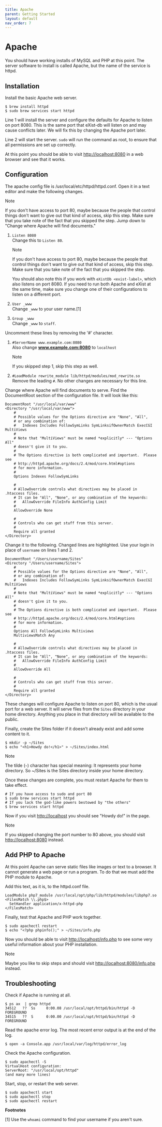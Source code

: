 ```yaml
---
title: Apache
parent: Getting Started
layout: default
nav_order: 7
---
```


# Apache

You should have working installs of MySQL and PHP at this point. The
server software to install is called Apache, but the name of the service
is httpd.

## Installation

Install the basic Apache web server.

``` console
$ brew install httpd
$ sudo brew services start httpd
```

Line 1 will install the server and configure the defaults for Apache to
listen on port 8080. This is the same port that eXist-db will listen on
and may cause conflicts later. We will fix this by changing the Apache
port later.

Line 2 will start the server. `sudo` will run the command as root, to
ensure that all permissions are set up correctly.

At this point you should be able to visit <http://localhost:8080> in a
web browser and see that it works.

## Configuration

The apache config file is /usr/local/etc/httpd/httpd.conf. Open it in a
text editor and make the following changes.

<div class="note">

<div class="title">

Note

</div>

If you don't have access to port 80, maybe because the people that
control things don't want to give out that kind of access, skip this
step. Make sure that you take note of the fact that you skipped the
step. Jump down to "Change where Apache will find documents."

</div>

1.  `Listen 8080`  
    Change this to `Listen 80`.

    <div class="note">

    <div class="title">

    Note

    </div>

    If you don't have access to port 80, maybe because the people that
    control things don't want to give out that kind of access, skip this
    step. Make sure that you take note of the fact that you skipped the
    step.

    You should also note this if you work with `eXistDb <exist-label>`,
    which also listens on port 8080. If you need to run both Apache and
    eXist at the same time, make sure you change one of their
    configurations to listen on a different port.

    </div>

2.  `User _www`  
    Change `_www` to your user name.[1]

3.  `Group _www`  
    Change `_www` to `staff`.

Uncomment these lines by removing the '#' character.

1.  `#ServerName www.example.com:8080`  
    Also change **www.example.com:8080** to `localhost`

    <div class="note">

    <div class="title">

    Note

    </div>

    If you skipped step 1, skip this step as well.

    </div>

2.  `#LoadModule rewrite_module lib/httpd/modules/mod_rewrite.so`  
    Remove the leading `#`. No other changes are necessary for this
    line.

Change where Apache will find documents to serve. Find the DocumentRoot
section of the configuration file. It will look like this:

``` apacheconf
DocumentRoot "/usr/local/var/www"
<Directory "/usr/local/var/www">
    #
    # Possible values for the Options directive are "None", "All",
    # or any combination of:
    #   Indexes Includes FollowSymLinks SymLinksifOwnerMatch ExecCGI MultiViews
    #
    # Note that "MultiViews" must be named *explicitly* --- "Options All"
    # doesn't give it to you.
    #
    # The Options directive is both complicated and important.  Please see
    # http://httpd.apache.org/docs/2.4/mod/core.html#options
    # for more information.
    #
    Options Indexes FollowSymLinks

    #
    # AllowOverride controls what directives may be placed in .htaccess files.
    # It can be "All", "None", or any combination of the keywords:
    #   AllowOverride FileInfo AuthConfig Limit
    #
    AllowOverride None

    #
    # Controls who can get stuff from this server.
    #
    Require all granted
</Directory>
```

Change it to the following. Changed lines are highlighted. Use your
login in place of `username` on lines 1 and 2.

``` apacheconf
DocumentRoot "/Users/username/Sites"
<Directory "/Users/username/Sites">
    #
    # Possible values for the Options directive are "None", "All",
    # or any combination of:
    #   Indexes Includes FollowSymLinks SymLinksifOwnerMatch ExecCGI MultiViews
    #
    # Note that "MultiViews" must be named *explicitly* --- "Options All"
    # doesn't give it to you.
    #
    # The Options directive is both complicated and important.  Please see
    # http://httpd.apache.org/docs/2.4/mod/core.html#options
    # for more information.
    #
    Options All FollowSymLinks Multiviews
    MultiviewsMatch Any

    #
    # AllowOverride controls what directives may be placed in .htaccess files.
    # It can be "All", "None", or any combination of the keywords:
    #   AllowOverride FileInfo AuthConfig Limit
    #
    AllowOverride All

    #
    # Controls who can get stuff from this server.
    #
    Require all granted
</Directory>
```

These changes will configure Apache to listen on port 80, which is the
usual port for a web server. It will serve files from the `Sites`
directory in your home directory. Anything you place in that directory
will be available to the public.

Finally, create the Sites folder if it doesn't already exist and add
some content to it.

``` console
$ mkdir -p ~/Sites
$ echo "<h1>Howdy do!</h1>" > ~/Sites/index.html
```

<div class="note">

<div class="title">

Note

</div>

The tilde (`~`) character has special meaning: It represents your home
directory. So \~/Sites is the Sites directory inside your home
directory.

</div>

Once these changes are complete, you must restart Apache for them to
take effect.

``` console
# If you have access to sudo and port 80
$ sudo brew services start httpd
# If you lack the god-like powers bestowed by "the others"
$ brew services start httpd
```

Now if you visit <http://localhost> you should see "Howdy do!" in the
page.

<div class="note">

<div class="title">

Note

</div>

If you skipped changing the port number to 80 above, you should visit
<http://localhost:8080> instead.

</div>

## Add PHP to Apache

At this point Apache can serve static files like images or text to a
browser. It cannot generate a web page or run a program. To do that we
must add the PHP module to Apache.

Add this text, as it is, to the httpd.conf file.

``` apacheconf
LoadModule php7_module /usr/local/opt/php/lib/httpd/modules/libphp7.so
<FilesMatch \\.php$>
  SetHandler application/x-httpd-php
</FilesMatch>
```

Finally, test that Apache and PHP work together.

``` console
$ sudo apachectl restart
$ echo "<?php phpinfo();" > ~/Sites/info.php
```

Now you should be able to visit <http://localhost/info.php> to see some
very useful information about your PHP installation.

<div class="note">

<div class="title">

Note

</div>

Maybe you like to skip steps and should visit
<http://localhost:8080/info.php> instead.

</div>

## Troubleshooting

Check if Apache is running at all.

``` console
$ ps ax  | grep httpd
34512   ??  Ss     0:00.08 /usr/local/opt/httpd/bin/httpd -D FOREGROUND
34515   ??  S      0:00.00 /usr/local/opt/httpd/bin/httpd -D FOREGROUND
```

Read the apache error log. The most recent error output is at the end of
the log.

``` console
$ open -a Console.app /usr/local/var/log/httpd/error_log
```

Check the Apache configuration.

``` console
$ sudo apachectl -S
VirtualHost configuration:
ServerRoot: "/usr/local/opt/httpd"
(and many more lines)
```

Start, stop, or restart the web server.

``` console
$ sudo apachectl start
$ sudo apachectl stop
$ sudo apachectl restart
```

**Footnotes**

[1] Use the `whoami` command to find your username if you aren't sure.
